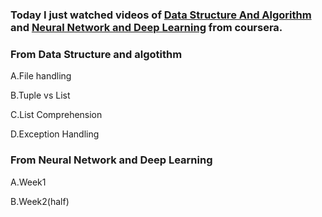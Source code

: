 ### Today I just watched videos of [Data Structure And Algorithm](https://www.youtube.com/watch?v=9MmC_uGjBsM&list=PL3pGy4HtqwD02GVgM96-V0sq4_DSinqvf) and [Neural Network and Deep Learning](https://www.coursera.org/learn/neural-networks-deep-learning/lecture/A0tBd/gradient-descent) from coursera.

### From Data Structure and algotithm  

A.File handling  

B.Tuple vs List  

C.List Comprehension  

D.Exception Handling  

### From Neural Network and Deep Learning

A.Week1

B.Week2(half)
